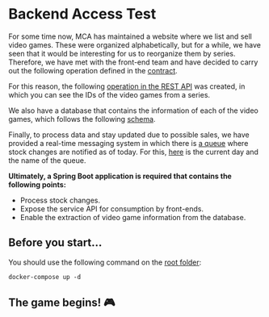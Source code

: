 # Backend Access Test
For some time now, MCA has maintained a website where we list and sell video games. These were organized alphabetically, but for a while, we have seen that it would be interesting for us to reorganize them by series. Therefore, we have met with the front-end team and have decided to carry out the following operation defined in the [contract](../src/main/resources/static/videoGames.yaml).

For this reason, the following [operation in the REST API](../src/main/resources/gameSagaApi.yaml) was created, in which you can see the IDs of the video games from a series.

We also have a database that contains the information of each of the video games, which follows the following [schema](../src/main/resources/schema.sql).

Finally, to process data and stay updated due to possible sales, we have provided a real-time messaging system in which there is [a queue](../src/main/resources/application.properties) where stock changes are notified as of today. For this, [here](../src/main/resources/schema.sql) is the current day and the name of the queue.

**Ultimately, a Spring Boot application is required that contains the following points:**

- Process stock changes.
- Expose the service API for consumption by front-ends.
- Enable the extraction of video game information from the database.

## Before you start...
You should use the following command on the [root folder](../docker-compose.yml):

`docker-compose up -d`

## The game begins! 🎮